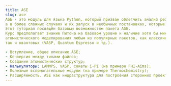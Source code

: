 ```yaml
---
title: ASE
slug: ase
ASE - это модуль для языка Python, который призван облегчить анализ результатов МД-расчётов,
а в более сложных случаях и их запуск в необычных постановках, которые затруднительно сделать средствами самого расчётного кода.
Этот туториал посвящён базовым возможностям пакета ASE.
Курс предполагает знание Питона на базовом уровне и наличие хотя бы минимального опыта
атомистического моделирования любым из популярных пакетов, как классических (LAMMPS, GROMACS),
так и квантовых (VASP, Quantum Espresso и тд.).

- Вступление, общее описание ASE;
- Конверсия между типами файлов;
- Создание атомистических структур;
- Калькуляторы: LAMMPS, VASP, сокеты i-PI (на примере FHI-Aims);
- Полезные вспомогательные модули (на примере Thermochemistry);
- Расширяемость. ASE как инфраструктура для построения сторонних проектов (На примере проекта GenSec).
---
```

